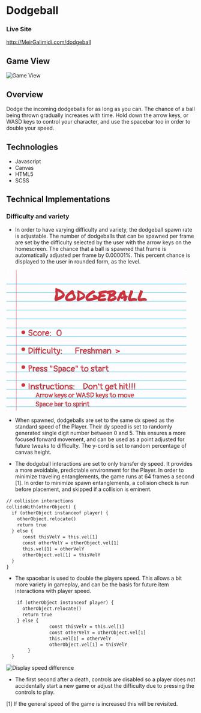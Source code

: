 # Dodgeball

### Live Site
<http://MeirGalimidi.com/dodgeball>

## Game View
![Game View](img/dodgeball.gif)

## Overview
Dodge the incoming dodgeballs for as long as you can. The chance of a ball being thrown gradually increases with time. Hold down the arrow keys, or WASD keys to control your character, and use the spacebar too in order to double your speed.   

## Technologies
* Javascript
* Canvas
* HTML5
* SCSS

## Technical Implementations

### Difficulty and variety
* In order to have varying difficulty and variety, the dodgeball spawn rate is adjustable. The number of dodgeballs that can be spawned per frame are set by the difficulty selected by the user with the arrow keys on the homescreen. The chance that a ball is spawned that frame is automatically adjusted per frame by 0.00001%. This percent chance is displayed to the user in rounded form, as the level.

![Adjusting difficulty](img/SelectLevel.gif)


* When spawned, dodgeballs are set to the same dx speed as the standard speed of the Player. Their dy speed is set to randomly generated single digit number between 0 and 5. This ensures a more focused forward movement, and can be used as a point adjusted for future tweaks to difficulty. The y-cord is set to random percentage of canvas height.


* The dodgeball interactions are set to only transfer dy speed. It provides a more avoidable, predictable environment for the Player. In order to minimize traveling entanglements, the game runs at 64 frames a second [1]. In order to minimize spawn entanglements, a collision check is run before placement, and skipped if a collision is eminent.

```
// collision interactions
collideWith(otherObject) {
  if (otherObject instanceof player) {
    otherObject.relocate()
    return true
  } else {
      const thisVelY = this.vel[1]
      const otherVelY = otherObject.vel[1]
      this.vel[1] = otherVelY
      otherObject.vel[1] = thisVelY
  }
}
```

* The spacebar is used to double the players speed. This allows a bit more variety in gameplay, and can be the basis for future item interactions with player speed.

```  collideWith(otherObject) {
    if (otherObject instanceof player) {
      otherObject.relocate()
      return true
    } else {
				const thisVelY = this.vel[1]
				const otherVelY = otherObject.vel[1]
				this.vel[1] = otherVelY
				otherObject.vel[1] = thisVelY
		}
  }
```
![Display speed difference](img/Speed.gif)

* The first second after a death, controls are disabled so a player does not accidentally start a new game or adjust the difficulty due to pressing the controls to play. 

[1] If the general speed of the game is increased this will be revisited.
